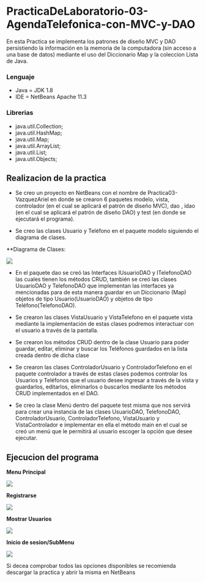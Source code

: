 # PracticaDeLaboratorio-03-AgendaTelefonica-con-MVC-y-DAO

En esta Practica se implementa los patrones de diseño MVC y DAO persistiendo la información en la memoria de la computadora (sin acceso a una base de datos) mediante el uso del Diccionario Map y la coleccion Lista de Java.

### Lenguaje

+ Java = JDK 1.8
+ IDE = NetBeans Apache 11.3

### Librerias

+ java.util.Collection;
+ java.util.HashMap;
+ java.util.Map;
+ java.util.ArrayList;
+ java.util.List;
+ java.util.Objects;

## Realizacion de la practica

+ Se creo un proyecto en NetBeans con el nombre de Practica03-VazquezAriel en donde se crearon 6 paquetes modelo, vista, controlador (en el cual se aplicará el patrón de diseño MVC), dao , idao (en el cual se aplicará el patrón de diseño DAO) y test (en donde se ejecutará el programa).

+ Se creo las clases Usuario y Teléfono en el paquete modelo siguiendo el diagrama de clases.

**Diagrama de Clases:

![](https://github.com/VazquezAriel/PracticaDeLaboratorio-03-AgendaTelefonica-con-MVC-y-DAO/blob/master/Diagrama%20de%20Clases.jpeg)
+ En el paquete dao se creó las Interfaces IUsuarioDAO y ITelefonoDAO las cuales tienen los métodos CRUD, también se creó las clases UsuarioDAO y TelefonoDAO que implementan las interfaces ya mencionadas para de esta manera guardar en un Diccionario (Map) objetos de tipo Usuario(UsuarioDAO) y objetos de tipo Teléfono(TelefonoDAO).

+ Se crearon las clases VistaUsuario y VistaTelefono en el paquete vista mediante la implementación de estas clases podremos interactuar con el usuario a través de la pantalla.

+ Se crearon los métodos CRUD dentro de la clase Usuario para poder guardar, editar, eliminar y buscar los Teléfonos guardados en la lista creada dentro de dicha clase

+ Se crearon las clases ControladorUsuario y ControladorTelefono en el paquete controlador a través de estas clases podemos controlar los Usuarios y Teléfonos que el usuario desee ingresar a través de la vista y guardarlos, editarlos,  eliminarlos o buscarlos mediante los métodos CRUD implementados en el DAO. 

+ Se creo la clase Menú dentro del paquete test misma que nos servirá para crear una instancia de las clases UsuarioDAO, TelefonoDAO, ControladorUsuario, ControladorTelefono, VistaUsuario y VistaControlador  e implementar en ella el método main en el cual se creó un menú que le permitirá al usuario escoger la opción que desee ejecutar.

## Ejecucion del programa

**Menu Principal**

![](https://github.com/VazquezAriel/PracticaDeLaboratorio-03-AgendaTelefonica-con-MVC-y-DAO/blob/master/Menu%20Principal.jpeg)

**Registrarse**

![](https://github.com/VazquezAriel/PracticaDeLaboratorio-03-AgendaTelefonica-con-MVC-y-DAO/blob/master/Registro.jpeg)

**Mostrar Usuarios**

![](https://github.com/VazquezAriel/PracticaDeLaboratorio-03-AgendaTelefonica-con-MVC-y-DAO/blob/master/Usuarios%20Registrados.jpeg)

**Inicio de sesion/SubMenu**

![](https://github.com/VazquezAriel/PracticaDeLaboratorio-03-AgendaTelefonica-con-MVC-y-DAO/blob/master/Inicio%20de%20sesion.jpeg)

Si decea comprobar todos las opciones disponibles se recomienda descargar la practica y abrir la misma en NetBeans
